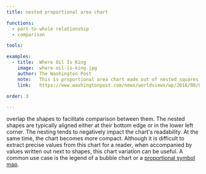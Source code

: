 ```yaml
---
title: nested proportional area chart

functions:
  - part-to-whole relationship
  - comparison

tools:

examples:
  - title:  Where Oil Is King
    image:  where-oil-is-king.jpg
    author: The Washington Post
    note:   This is proportional area chart made out of nested squares
    link:   https://www.washingtonpost.com/news/worldviews/wp/2016/08/02/how-the-crash-in-oil-prices-devastated-angola-and-venezuela/

order: 3

---
```


overlap the shapes to facilitate comparison between them. The nested shapes are typically aligned either at their bottom edge or in the lower left corner. The nesting tends to negatively impact the chart's readability. At the same time, the chart becomes more compact. Although it is difficult to extract precise values from this chart for a reader, when accompanied by values written out next to shapes, this chart variation can be useful. A common use case is the legend of a bubble chart or a [proportional symbol map](/bubble-map).

<!--more-->
